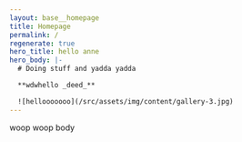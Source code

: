 ```yaml
---
layout: base__homepage
title: Homepage
permalink: /
regenerate: true
hero_title: hello anne
hero_body: |-
  # Doing stuff and yadda yadda

  **wdwhello _deed_**

  ![hellooooooo](/src/assets/img/content/gallery-3.jpg)
---
```


woop woop body
